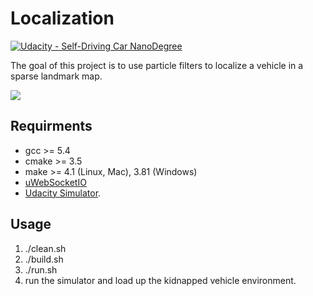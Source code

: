 # Localization

[![Udacity - Self-Driving Car NanoDegree](https://s3.amazonaws.com/udacity-sdc/github/shield-carnd.svg)](http://www.udacity.com/drive)

The goal of this project is to use particle filters to localize a vehicle in a sparse landmark map.

![](demo.gif)

## Requirments
- gcc >= 5.4
- cmake >= 3.5
- make >= 4.1 (Linux, Mac), 3.81 (Windows)
- [uWebSocketIO](https://github.com/uWebSockets/uWebSockets)
- [Udacity Simulator](https://github.com/udacity/self-driving-car-sim/releases).


## Usage
1. ./clean.sh
2. ./build.sh
3. ./run.sh
4. run the simulator and load up the kidnapped vehicle environment.